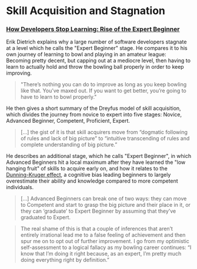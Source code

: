 # Skill Acquisition and Stagnation

### [How Developers Stop Learning: Rise of the Expert Beginner](https://daedtech.com/how-developers-stop-learning-rise-of-the-expert-beginner/)

Erik Dietrich explains why a large number of software developers stagnate at a level which he calls the "Expert Beginner" stage. He compares it to his own journey of learning to bowl and playing in an amateur league: Becoming pretty decent, but capping out at a mediocre level, then having to learn to actually hold and throw the bowling ball properly in order to keep improving.

> "There’s nothing you can do to improve as long as you keep bowling like that. You’ve maxed out. If you want to get better, you’re going to have to learn to bowl properly."

He then gives a short summary of the Dreyfus model of skill acquisition, which divides the journey from novice to expert into five stages: Novice, Advanced Beginner, Competent, Proficient, Expert.

> [...] the gist of it is that skill acquirers move from “dogmatic following of rules and lack of big picture” to “intuitive transcending of rules and complete understanding of big picture.”

He describes an additional stage, which he calls "Expert Beginner", in which Advanced Beginners hit a local maximum after they have learned the "low hanging fruit" of skills to acquire early on, and how it relates to the [Dunning-Kruger effect](https://en.wikipedia.org/wiki/Dunning%E2%80%93Kruger_effect), a cognitive bias leading beginners to largely overestimate their ability and knowledge compared to more competent individuals.

> [...] Advanced Beginners can break one of two ways: they can move to Competent and start to grasp the big picture and their place in it, or they can ‘graduate’ to Expert Beginner by assuming that they’ve graduated to Expert.

> The real shame of this is that a couple of inferences that aren’t entirely irrational lead me to a false feeling of achievement and then spur me on to opt out of further improvement. I go from my optimistic self-assessment to a logical fallacy as my bowling career continues: “I know that I’m doing it right because, as an expert, I’m pretty much doing everything right by definition.”
